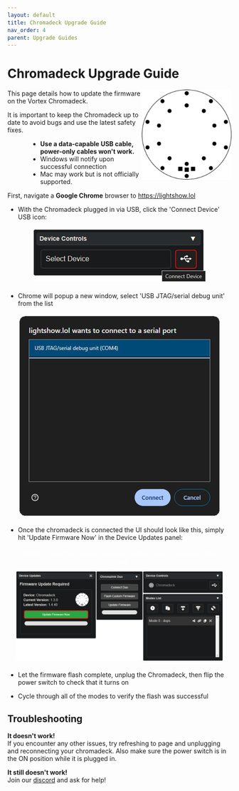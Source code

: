 ```yaml
---
layout: default
title: Chromadeck Upgrade Guide
nav_order: 4
parent: Upgrade Guides
---
```


# Chromadeck Upgrade Guide

<img src="assets/images/chromadeck-logo-square-512.png" style="max-width: 250px; width: 40%; float: right">

This page details how to update the firmware on the Vortex Chromadeck.

It is important to keep the Chromadeck up to date to avoid bugs and use the latest safety fixes.

<div style="margin-left: 50px; margin-right: 50px" markdown="1">

- **Use a data-capable USB cable, power-only cables won't work.**
- Windows will notify upon successful connection
- Mac may work but is not officially supported.

</div>

First, navigate a **Google Chrome** browser to https://lightshow.lol

 - With the Chromadeck plugged in via USB, click the 'Connect Device' USB icon:

<div style="text-align: center; margin: 20px">
  <img src="assets/images/connect-device.png">
</div>

 - Chrome will popup a new window, select 'USB JTAG/serial debug unit' from the list

<div style="text-align: center; margin: 20px">
  <img src="assets/images/connect-chromadeck-serialport.png">
</div>

 - Once the chromadeck is connected the UI should look like this, simply hit 'Update Firmware Now' in the Device Updates panel:

<div style="text-align: center; margin: 20px">
  <p style="color: white;"><b>NOTE</b>: Ignore the 'Update Firmware' button in the Chromalink Duo panel!</p>
  <img src="assets/images/chromadeck-firmware-update.png">
</div>  


 - Let the firmware flash complete, unplug the Chromadeck, then flip the power switch to check that it turns on
 
 - Cycle through all of the modes to verify the flash was successful

## Troubleshooting

**It doesn't work!**  
If you encounter any other issues, try refreshing to page and unplugging and reconnecting your chromadeck. Also make sure the power switch is in the ON position while it is plugged in.

**It still doesn't work!**  
Join our [discord](https://discord.gg/4R9at8S8Sn) and ask for help!